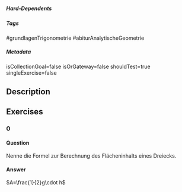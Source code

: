 ##### Hard-Dependents 

##### Tags 
#grundlagenTrigonometrie
#abiturAnalytischeGeometrie
##### Metadata 
isCollectionGoal=false
isOrGateway=false
shouldTest=true
singleExercise=false
## Description 
 
## Exercises 
### 0 
#### Question 
Nenne die Formel zur Berechnung des Flächeninhalts eines Dreiecks.
#### Answer 
$A=\frac{1}{2}g\cdot h$
